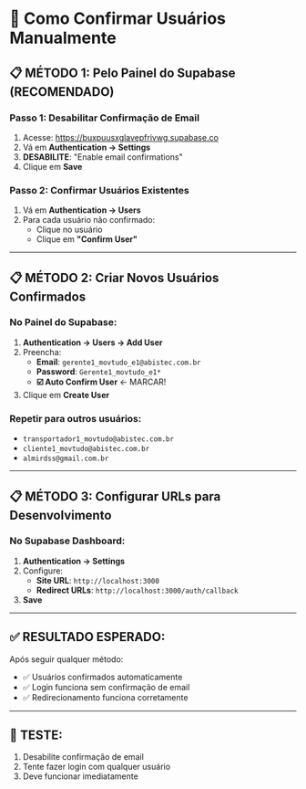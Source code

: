 # 🔧 Como Confirmar Usuários Manualmente

## 📋 **MÉTODO 1: Pelo Painel do Supabase (RECOMENDADO)**

### **Passo 1: Desabilitar Confirmação de Email**
1. Acesse: https://buxpuusxglavepfrivwg.supabase.co
2. Vá em **Authentication → Settings**
3. **DESABILITE**: "Enable email confirmations"
4. Clique em **Save**

### **Passo 2: Confirmar Usuários Existentes**
1. Vá em **Authentication → Users**
2. Para cada usuário não confirmado:
   - Clique no usuário
   - Clique em **"Confirm User"**

---

## 📋 **MÉTODO 2: Criar Novos Usuários Confirmados**

### **No Painel do Supabase:**
1. **Authentication → Users → Add User**
2. Preencha:
   - **Email**: `gerente1_movtudo_e1@abistec.com.br`
   - **Password**: `Gerente1_movtudo_e1*`
   - **☑️ Auto Confirm User** ← MARCAR!
3. Clique em **Create User**

### **Repetir para outros usuários:**
- `transportador1_movtudo@abistec.com.br`
- `cliente1_movtudo@abistec.com.br`
- `almirdss@gmail.com.br`

---

## 📋 **MÉTODO 3: Configurar URLs para Desenvolvimento**

### **No Supabase Dashboard:**
1. **Authentication → Settings**
2. Configure:
   - **Site URL**: `http://localhost:3000`
   - **Redirect URLs**: `http://localhost:3000/auth/callback`
3. **Save**

---

## ✅ **RESULTADO ESPERADO:**

Após seguir qualquer método:
- ✅ Usuários confirmados automaticamente
- ✅ Login funciona sem confirmação de email
- ✅ Redirecionamento funciona corretamente

---

## 🚀 **TESTE:**

1. Desabilite confirmação de email
2. Tente fazer login com qualquer usuário
3. Deve funcionar imediatamente
